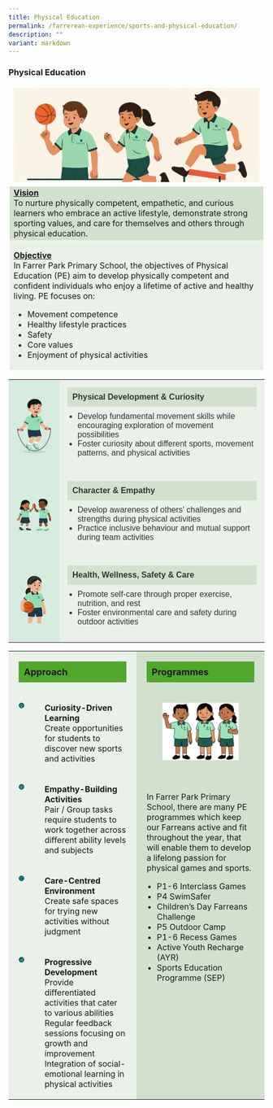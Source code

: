 ```yaml
---
title: Physical Education
permalink: /farrerean-experience/sports-and-physical-education/
description: ""
variant: markdown
---
```

<h3>Physical Education</h3>
<font size="3">
<table border="1" style="width: 100%; border-collapse: collapse; border-style: solid; border-color: white;">
<tbody>
	<tr>
<td style="text-align: center; width: 25%; border: 1px solid white; vertical-align: middle;" colspan="2"><img src="/images/2025/PE/Untitled_1.jpg"></td>
</tr>
<tr>
<td bgcolor="d2e1ce" style="width: 50%; border: 1px solid white;"><span style="text-decoration: underline;"><strong>Vision</strong></span><br>To nurture physically competent, empathetic, and curious learners who embrace an active lifestyle, demonstrate strong sporting values, and care for themselves and others through physical education.</td>
</tr>
<tr>
<td bgcolor="eaf1e9" colspan="2" style="width: 100%; border: 1px solid white;">
<p><span style="text-decoration: underline; font-size:16px;"><strong>Objective</strong></span><span style="font-size:16px;"><br>In Farrer Park Primary School, the objectives of Physical Education (PE) aim to develop physically competent 
      and confident individuals who enjoy a lifetime of active and healthy living. PE focuses on:
      </span></p><ul>
        <li>Movement competence</li>
        <li>Healthy lifestyle practices</li>
        <li>Safety</li>
        <li>Core values</li>
        <li>Enjoyment of physical activities</li>
      </ul></td>
</tr>
</tbody>
</table>
<table style="width:100%; border-collapse: collapse; font-family: Arial, sans-serif;">
  <tbody>
    <tr>
      <td style="width: 20%; background-color: #d6ecdf; text-align: center; vertical-align: middle; padding: 15px;">
        <img style="width: 100px; height: auto;" src="/images/2025/PE/Untitled_2.jpg">
      </td>
      <td style="background-color: #eaf1e9; padding: 15px; color: #333;">
        <div style="background-color: #d2e1ce; font-weight: bold; padding: 10px;">Physical Development &amp; Curiosity</div>
        <ul style="padding-left: 20px; margin-top: 10px;">
          <li>Develop fundamental movement skills while encouraging exploration of movement possibilities</li>
          <li>Foster curiosity about different sports, movement patterns, and physical activities</li>
        </ul>
      </td>
    </tr>
    <tr>
      <td style="background-color: #d6ecdf; text-align: center; vertical-align: middle; padding: 15px;">
        <img style="width: 100px; height: auto;" src="/images/2025/PE/Untitled_3.jpg">
      </td>
      <td style="background-color: #eaf1e9; padding: 15px; color: #333;">
        <div style="background-color: #d2e1ce; font-weight: bold; padding: 10px;">Character &amp; Empathy</div>
        <ul style="padding-left: 20px; margin-top: 10px;">
          <li>Develop awareness of others' challenges and strengths during physical activities</li>
          <li>Practice inclusive behaviour and mutual support during team activities</li>
        </ul>
      </td>
    </tr>
    <tr>
      <td style="background-color: #d6ecdf; text-align: center; vertical-align: middle; padding: 15px;">
        <img style="width: 100px; height: auto;" src="/images/2025/PE/Untitled_4.jpg">
      </td>
      <td style="background-color: #eaf1e9; padding: 15px; color: #333;">
        <div style="background-color: #d2e1ce; font-weight: bold; padding: 10px;">Health, Wellness, Safety &amp; Care</div>
        <ul style="padding-left: 20px; margin-top: 10px;">
          <li>Promote self-care through proper exercise, nutrition, and rest</li>
          <li>Foster environmental care and safety during outdoor activities</li>
        </ul>
      </td>
    </tr>
  </tbody>
</table>

<table border="0" style="border-collapse: collapse; width: 100%;">
  <tbody>
    <tr>
      <td colspan="2" style="width: 50%; vertical-align: top; background-color: #eaf1e9; padding: 20px;">
        <div style="background-color: #51a72c; padding: 10px; font-weight: bold; font-size: 18px;">Approach</div>
      </td>
      <td style="vertical-align: top; background-color: #d2e1ce; padding: 20px;">
        <div style="background-color: #51a72c; padding: 10px; font-weight: bold; font-size: 18px;">Programmes</div>
      </td>
    </tr>
    <tr>
      <td style="vertical-align: top; background-color: #eaf1e9; padding: 20px;">
        <img src="/images/2025/PE/Untitled_6.png" style="width: 150px; display: block; margin: 0 auto;">
      </td>
      <td style="vertical-align: top; background-color: #eaf1e9; padding: 20px;">
        <strong>Curiosity-Driven Learning</strong><br>
        Create opportunities for students to discover new sports and activities
      </td>
      <td style="vertical-align: top; background-color: #d2e1ce; padding: 20px;">
        <img src="/images/2025/PE/Untitled_5.png" style="width: 150px; display: block; margin: 0 auto;">
      </td>
    </tr>
    <tr>
      <td style="vertical-align: top; background-color: #eaf1e9; padding: 20px;">
        <img src="/images/2025/PE/Untitled_7.png" style="width: 150px; display: block; margin: 0 auto;">
      </td>
      <td style="vertical-align: top; background-color: #eaf1e9; padding: 20px;">
        <strong>Empathy-Building Activities</strong><br>
        Pair / Group tasks require students to work together across different ability levels and subjects
      </td>
      <td rowspan="3" style="vertical-align: top; background-color: #d2e1ce; padding: 20px;">
        <p style="margin-top: 15px;">In Farrer Park Primary School, there are many PE programmes which keep our Farreans active and fit throughout the year, that will enable them to develop a lifelong passion for physical games and sports.</p>
        <ul style="padding-left: 20px; margin-top: 10px;">
          <li>P1-6 Interclass Games</li>
          <li>P4 SwimSafer</li>
          <li>Children’s Day Farreans Challenge</li>
          <li>P5 Outdoor Camp</li>
          <li>P1-6 Recess Games</li>
          <li>Active Youth Recharge (AYR)</li>
          <li>Sports Education Programme (SEP)</li>
        </ul>
      </td>
    </tr>
    <tr>
      <td style="vertical-align: top; background-color: #eaf1e9; padding: 20px;">
        <img src="/images/2025/PE/Untitled_8.png" style="width: 150px; display: block; margin: 0 auto;">
      </td>
      <td style="vertical-align: top; background-color: #eaf1e9; padding: 20px;">
        <strong>Care-Centred Environment</strong><br>
        Create safe spaces for trying new activities without judgment
      </td>
    </tr>
    <tr>
      <td style="vertical-align: top; background-color: #eaf1e9; padding: 20px;">
        <img src="/images/2025/PE/Untitled_9.png" style="width: 150px; display: block; margin: 0 auto;">
      </td>
      <td style="vertical-align: top; background-color: #eaf1e9; padding: 20px;">
        <strong>Progressive Development</strong><br>
        Provide differentiated activities that cater to various abilities<br>
        Regular feedback sessions focusing on growth and improvement<br>
        Integration of social-emotional learning in physical activities
      </td>
    </tr>
  </tbody>
</table>



</font>